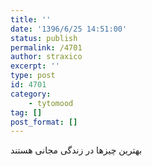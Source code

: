 ```yaml
---
title: ''
date: '1396/6/25 14:51:00'
status: publish
permalink: /4701
author: straxico
excerpt: ''
type: post
id: 4701
category:
    - tytomood
tag: []
post_format: []
---
```

بهترین چیزها در زندگی مجانی هستند
